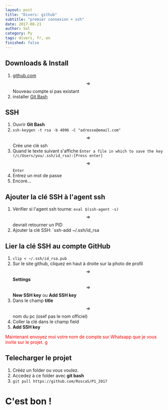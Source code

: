 ```yaml
---
layout: post
title: "Divers: github"
subtitle: "premier connexion + ssh"
date: 2017-08-21
author: Sol
category: Py
tags: divers, fr, en
finished: false
---
```


## Downloads & Install 
1. [github.com](https://github.com/) $$ \Rightarrow $$ Nouveau compte si pas existant
2. installer [Git Bash](https://git-for-windows.github.io/)

## SSH
1. Ouvrir **Git Bash**
2. `ssh-keygen -t rsa -b 4096 -C "adresse@email.com"` $$ \Rightarrow $$ Crée une clé ssh
3. Quand le texte suivant s'affiche `Enter a file in which to save the key (/c/Users/you/.ssh/id_rsa):[Press enter]` $$ \Rightarrow $$ `Enter`
4. Entrez un mot de passe
5. Encore...

## Ajouter la clé SSH à l'agent ssh

1. Vérifier si l'agent ssh tourne: `eval $(ssh-agent -s)` $$ \Rightarrow $$ devrait retourner un PID
2. Ajouter la clé SSH: `ssh-add ~/.ssh/id_rsa

## Lier la clé SSH au compte GitHub

1. `clip < ~/.ssh/id_rsa.pub`
2. Sur le site github, cliquez en haut à droite sur la photo de profil $$ \Rightarrow $$ **Settings** $$ \Rightarrow $$ **New SSH key** ou **Add SSH key**
3. Dans le champ **title** $$ \Rightarrow $$ nom du pc (osef pas le nom officiel)
4. Coller la clé dans le champ field
5. **Add SSH key**

<span style="color:red">Maintenant envoyez moi votre nom de compte sur Whatsapp que je vous invite sur le projet. g</span>

## Telecharger le projet

1. Crééz un folder ou vous voulez.
2. Accedez à ce folder avec **git bash**
3. `git pull https://github.com/RoscaS/P1_2017`

# C'est bon !
